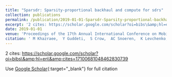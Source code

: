 ```yaml
---
title: "Sparsdr: Sparsity-proportional backhaul and compute for sdrs"
collection: publications
permalink: /publication/2019-01-01-Sparsdr-Sparsity-proportional-backhaul-and-compute-for-sdrs
excerpt: '2 cites: https://scholar.google.com/scholar?oi=bibs\&amp;hl=en\&amp;cites=17100681048462830739'
date: 2019-01-01
venue: 'Proceedings of the 17th Annual International Conference on Mobile Systems …'
citation: ' M Khazraee,  Y Guddeti,  S Crow,  AC Snoeren,  K Levchenko,  D Bharadia,  A Schulman, &quot;Sparsdr: Sparsity-proportional backhaul and compute for sdrs.&quot; Proceedings of the 17th Annual International Conference on Mobile Systems …, 2019.'
---
```

2 cites: https://scholar.google.com/scholar?oi=bibs\&amp;hl=en\&amp;cites=17100681048462830739

Use [Google Scholar](https://scholar.google.com/scholar?q=Sparsdr:+Sparsity+proportional+backhaul+and+compute+for+sdrs){:target="_blank"} for full citation